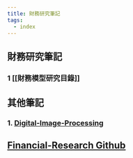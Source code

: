 ```yaml
---
title: 財務研究筆記
tags:
  - index
---
```


## 財務研究筆記
### 1 [[財務模型研究目錄]]

## 其他筆記
### 1. [Digital-Image-Processing](https://echoslayer.github.io/Digital-Image-Processing/)

## **[Financial-Research Github](https://github.com/Echoslayer/Financial-Research)**
